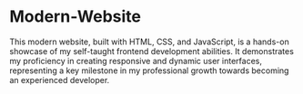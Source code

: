 # Modern-Website
This modern website, built with HTML, CSS, and JavaScript, is a hands-on showcase of my self-taught frontend development abilities. It demonstrates my proficiency in creating responsive and dynamic user interfaces, representing a key milestone in my professional growth towards becoming an experienced developer.
